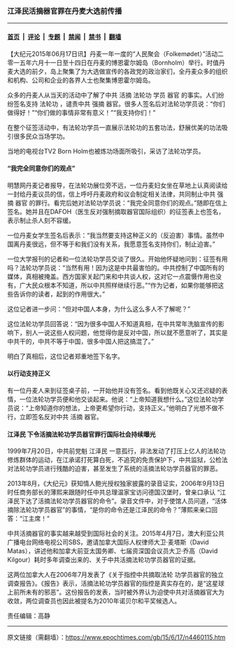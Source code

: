 ### 江泽民活摘器官罪在丹麦大选前传播

---

#### [首页](../../../..?n4460115) &nbsp;|&nbsp; [评论](../../../../../epoch-comment?n4460115) &nbsp;|&nbsp; [专题](../../../../../epoch-special?n4460115) &nbsp;|&nbsp; [禁闻](../../../../../epoch-news?n4460115) &nbsp;|&nbsp; [禁书](../../../../../books?n4460115) &nbsp;|&nbsp; [翻墙](https://github.com/gfw-breaker/nogfw/blob/master/README.md?n4460115)


<div class="post_content" id="artbody" itemprop="articleBody">
 <!-- article content begin -->
 <p>
  【大纪元2015年06月17日讯】丹麦一年一度的“人民聚会（Folkemødet）”活动二零一五年六月十一日至十四日在丹麦的博恩霍尔姆岛（Bornholm）举行。时值丹麦大选的前夕，岛上聚集了为大选做宣传的各政党的政治家们，全丹麦众多的组织和机构、公司和企业的各界人士也聚集博恩霍尔姆岛。
 </p>
 <p>
  众多的丹麦人从当天的活动中了解了中共
  <ok href="https://www.epochtimes.com/gb/tag/%E6%B4%BB%E6%91%98.html">
   活摘
  </ok>
  <ok href="https://www.epochtimes.com/gb/tag/%E6%B3%95%E8%BD%AE%E5%8A%9F.html">
   法轮功
  </ok>
  学员
  <ok href="https://www.epochtimes.com/gb/tag/%E5%99%A8%E5%AE%98.html">
   器官
  </ok>
  的事实。人们纷纷签名支持
  <ok href="https://www.epochtimes.com/gb/tag/%E6%B3%95%E8%BD%AE%E5%8A%9F.html">
   法轮功
  </ok>
  ，谴责中共
  <ok href="https://www.epochtimes.com/gb/tag/%E5%BC%BA%E6%91%98.html">
   强摘
  </ok>
  器官。很多人签名后对法轮功学员说：“你们做得好！”“你们做的事情非常有意义！”“我支持你们！”
 </p>
 <p>
  在整个征签活动中，有法轮功学员一直展示法轮功的五套功法，舒展优美的功法吸引很多民众当场学功。
 </p>
 <p>
  当地的电视台TV2 Born Holm也被炼功场面所吸引，采访了法轮功学员。
 </p>
 <p>
  <h4>
   “我完全同意你们的观点”
  </h4>
  <p>
   明慧网丹麦记者报导，在法轮功展位旁不远，一位丹麦妇女坐在草地上认真阅读给一封给丹麦议员的信，信上呼吁丹麦政府和议会制定相关法律，共同制止中共
   <ok href="https://www.epochtimes.com/gb/tag/%E5%BC%BA%E6%91%98.html">
    强摘
   </ok>
   <ok href="https://www.epochtimes.com/gb/tag/%E5%99%A8%E5%AE%98.html">
    器官
   </ok>
   的罪行。看完后她对法轮功学员说：“我完全同意你们的观点。”随即在信上签名。她并且在DAFOH（医生反对强制摘取器官国际组织）的征签表上也签名，表示制止杀人刻不容缓。
  </p>
  <p>
   一位丹麦女学生签名后表示：“我当然要支持这种正义的（反迫害）事情。虽然中国离丹麦很远，但不等于和我们没有关系，我愿意签名支持你们，制止迫害。”
  </p>
  <p>
   一位大学报刊的记者和一位法轮功学员交谈了很久。开始他怀疑地问到：征签有用吗？法轮功学员说：“当然有用！因为这是中共最害怕的。中共控制了中国所有的媒体，真相被掩盖。西方国家关起门来和中共谈人权，这对它一点震慑作用也没有，广大民众根本不知道，所以中共照样继续行恶。”“作为记者，如果你能够把这些告诉你的读者，起到的作用很大。”
  </p>
  <p>
   这位记者进一步问：“但对中国人本身，为什么这么多人不了解呢？”
  </p>
  <p>
   这位法轮功学员回答说：“因为很多中国人不知道真相，在中共常年洗脑宣传的影响下，别人一说这些人权问题，他觉得你是反对中国，所以就不愿意听了，其实是中共干的，中共不等于中国，很多中国人把这搞混了。”
  </p>
  <p>
   明白了真相后，这位记者郑重地签下名字。
  </p>
  <p>
   <h4>
    以行动支持正义
   </h4>
   <p>
    有一位丹麦人来到征签桌子前，一开始他并没有签名。看到他既关心又还迟疑的表情，一位法轮功学员便和他交谈起来。他说：“上帝知道我想什么。”这位法轮功学员说：“上帝知道你的想法，上帝更希望你行动，支持正义。”他明白了光想不做不行，立即签名反对中共
    <ok href="https://www.epochtimes.com/gb/tag/%E6%B4%BB%E6%91%98.html">
     活摘
    </ok>
    器官。
   </p>
   <p>
    <h4>
     <ok href="https://www.epochtimes.com/gb/tag/%E6%B1%9F%E6%B3%BD%E6%B0%91.html">
      江泽民
     </ok>
     下令活摘法轮功学员器官罪行国际社会持续曝光
    </h4>
    <p>
     1999年7月20日，中共前党魁
     <ok href="https://www.epochtimes.com/gb/tag/%E6%B1%9F%E6%B3%BD%E6%B0%91.html">
      江泽民
     </ok>
     一意孤行，非法发动了打压上亿人的法轮功修炼群体的运动，在江承诺打死算白死，不追究的免责保护下，中共监狱，公检法对法轮功学员进行残酷的迫害，甚至发生了系统的活摘法轮功学员器官的罪恶。
    </p>
    <p>
     2013年8月，《大纪元》获知情人鲍光授权独家披露的录音证实，2006年9月13日时任商务部长的薄熙来跟随时任中共总理温家宝访问德国汉堡时，曾亲口承认 “江泽民下达了活摘法轮功学员器官的命令”。录音文件中，对于使馆人员问道，“活体摘除法轮功学员器官”的事情，“是你的命令还是江泽民的命令？”薄熙来亲口回答：“江主席！”
    </p>
    <p>
     中共活摘器官的事实越来越受到国际社会的关注。2015年4月7日，澳大利亚公共广播电台网络电视公司SBS，邀请加拿大国际人权律师大卫‧麦塔斯（David Matas），讲述他和加拿大前亚太国务卿、七届资深国会议员大卫‧乔高（David Kilgour）耗时多年调查出来的、关于中共活摘法轮功学员器官的证据。
    </p>
    <p>
     这两位加拿大人在2006年7月发表了《关于指控中共摘取法轮 功学员器官的独立调查报告》。《报告》表示，活摘法轮功学员器官的指控是真实存在的，是“这星球上前所未有的邪恶”。这份报告的发表，当时被外界认为迫使中共对活摘器官大为收敛，两位调查员也因此被提名为2010年诺贝尔和平奖候选人。
    </p>
    <p>
     责任编辑：高静
    </p>
    <!-- article content end -->
    <div id="below_article_ad">
    </div>
   </p>
  </p>
 </p>
</div>


---

原文链接（需翻墙）：https://www.epochtimes.com/gb/15/6/17/n4460115.htm
